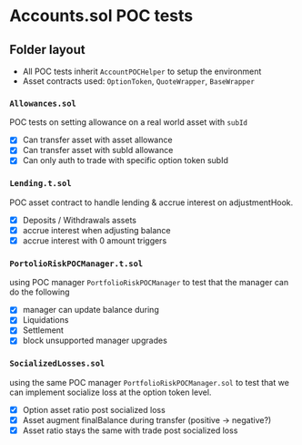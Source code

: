 # Accounts.sol POC tests

## Folder layout

- All POC tests inherit `AccountPOCHelper` to setup the environment
- Asset contracts used: `OptionToken`, `QuoteWrapper`, `BaseWrapper`

### `Allowances.sol`

POC tests on setting allowance on a real world asset with `subId`

- [x] Can transfer asset with asset allowance
- [x] Can transfer asset with subId allowance
- [x] Can only auth to trade with specific option token subId

### `Lending.t.sol`

POC asset contract to handle lending & accrue interest on adjustmentHook.

- [x]  Deposits / Withdrawals assets
- [x]  accrue interest when adjusting balance
- [x]  accrue interest with 0 amount triggers

### `PortolioRiskPOCManager.t.sol`

using POC manager `PortfolioRiskPOCManager` to test that the manager can do the following

- [x]  manager can update balance during
  - [x]  Liquidations
  - [x]  Settlement
- [x]  block unsupported manager upgrades

### `SocializedLosses.sol` 

using the same POC manager `PortfolioRiskPOCManager.sol` to test that we can implement socialize loss at the option token level.

- [x]  Option asset ratio post socialized loss
- [x]  Asset augment finalBalance during transfer (positive → negative?)
- [x]  Asset ratio stays the same with trade post socialized loss